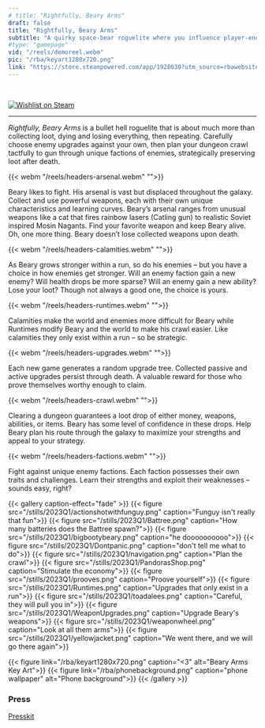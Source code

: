 ```yaml
---
# title: "Rightfully, Beary Arms"
draft: false
title: "Rightfully, Beary Arms"
subtitle: "A quirky space-bear roguelite where you influence player-enemy upgrades, loot weapons, and influence what persists after death."
#type: "gamepage"
vid: "/reels/demoreel.webm"
pic: "/rba/keyart1280x720.png"
link: "https://store.steampowered.com/app/1928030?utm_source=rbawebsite"
---
```



<!-- {{< youtube id="FjANEujgFDA" title="PAX East 2022 Trailer" >}} -->
<!-- ![Rightfully, Beary Arms](/rba/logo4.png) -->


<br />

[![Wishlist on Steam](/buttons/WishlistOnSteamBanner.png)](https://store.steampowered.com/app/1928030?utm_source=rbawebsite)


---

_Rightfully, Beary Arms_ is a bullet hell roguelite that is about much more than collecting loot, dying and losing everything, then repeating. Carefully choose enemy upgrades against your own, then plan your dungeon crawl tactfully to gun through unique factions of enemies, strategically preserving loot after death.


{{< webm "/reels/headers-arsenal.webm" "">}}

Beary likes to fight. His arsenal is vast but displaced throughout the galaxy. Collect and use powerful weapons, each with their own unique characteristics and learning curves. Beary’s arsenal ranges from unusual weapons like a cat that fires rainbow lasers (Catling gun) to realistic Soviet inspired Mosin Nagants. Find your favorite weapon and keep Beary alive. Oh, one more thing. Beary doesn’t lose collected weapons upon death.



{{< webm "/reels/headers-calamities.webm" "">}}

As Beary grows stronger within a run, so do his enemies – but you have a choice in how enemies get stronger. Will an enemy faction gain a new enemy? Will health drops be more sparse? Will an enemy gain a new ability? Lose your loot? Though not always a good one, the choice is yours.

{{< webm "/reels/headers-runtimes.webm" "">}}

Calamities make the world and enemies more difficult for Beary while Runtimes modify Beary and the world to make his crawl easier. Like calamities they only exist within a run – so be strategic.

{{< webm "/reels/headers-upgrades.webm" "">}}

Each new game generates a random upgrade tree. Collected passive and active upgrades persist through death. A valuable reward for those who prove themselves worthy enough to claim.

{{< webm "/reels/headers-crawl.webm" "">}}

Clearing a dungeon guarantees a loot drop of either money, weapons, abilities, or items. Beary has some level of confidence in these drops. Help Beary plan his route through the galaxy to maximize your strengths and appeal to your strategy.

{{< webm "/reels/headers-factions.webm" "">}}

Fight against unique enemy factions. Each faction possesses their own traits and challenges. Learn their strengths and exploit their weaknesses – sounds easy, right?

{{< gallery caption-effect="fade" >}}
  {{< figure src="/stills/2023Q1/actionshotwithfunguy.png" caption="Funguy isn't really that fun">}}
  {{< figure src="/stills/2023Q1/Battree.png" caption="How many batteries does the Battree spawn?">}}
  {{< figure src="/stills/2023Q1/bigbootybeary.png" caption="he doooooooooo">}}
  {{< figure src="/stills/2023Q1/Dontpanic.png" caption="don't tell me what to do">}}
  {{< figure src="/stills/2023Q1/navigation.png" caption="Plan the crawl">}}
  {{< figure src="/stills/2023Q1/PandorasShop.png" caption="Stimulate the economy">}}
  {{< figure src="/stills/2023Q1/prooves.png" caption="Proove yourself">}}
  {{< figure src="/stills/2023Q1/Runtimes.png" caption="Upgrades that only exist in a run">}}
  {{< figure src="/stills/2023Q1/toadalees.png" caption="Careful, they will pull you in">}}
  {{< figure src="/stills/2023Q1/WeaponUpgrades.png" caption="Upgrade Beary's weapons">}}
  {{< figure src="/stills/2023Q1/weaponwheel.png" caption="Look at all them arms">}}
  {{< figure src="/stills/2023Q1/yellowjacket.png" caption="We went there, and we will go there again">}}


  {{< figure link="/rba/keyart1280x720.png" caption="<3" alt="Beary Arms Key Art">}}
  {{< figure link="/rba/phonebackground.png" caption="phone wallpaper" alt="Phone background">}}
{{< /gallery >}}


### Press

[Presskit](https://press.rbagame.com)